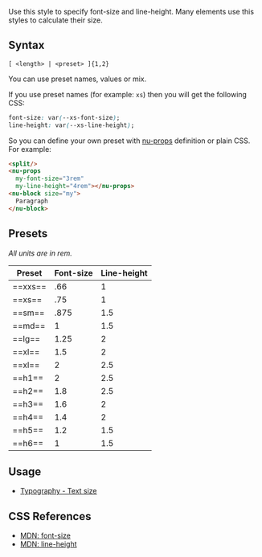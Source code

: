 Use this style to specify font-size and line-height. Many elements use this styles to calculate their size.

## Syntax

```
[ <length> | <preset> ]{1,2}
```

You can use preset names, values or mix.

If you use preset names (for example: `xs`) then you will get the following CSS:

```css
font-size: var(--xs-font-size);
line-height: var(--xs-line-height);
```

So you can define your own preset with [nu-props](../definitions/nu-props.md) definition or plain CSS. For example:

```html
<split/>
<nu-props
  my-font-size="3rem"
  my-line-height="4rem"></nu-props>
<nu-block size="my">
  Paragraph
</nu-block>
```

## Presets

*All units are in rem.*

|Preset|Font-size|Line-height|
|-----|-----|-----|
|==xxs==  |.66  |1    |
|==xs==   |.75  |1    |
|==sm==   |.875 |1.5  |
|==md==   |1    |1.5  |
|==lg==   |1.25 |2    |
|==xl==   |1.5  |2    |
|==xl==   |2    |2.5  |
|==h1==   |2    |2.5  |
|==h2==   |1.8  |2.5  |
|==h3==   |1.6  |2    |
|==h4==   |1.4  |2    |
|==h5==   |1.2  |1.5  |
|==h6==   |1    |1.5  |

## Usage

* [Typography - Text size](../../storybook/typography/text-size.md)

## CSS References

* [MDN: font-size](!https://developer.mozilla.org/en-US/docs/Web/CSS/font-size)
* [MDN: line-height](!https://developer.mozilla.org/en-US/docs/Web/CSS/line-height)
